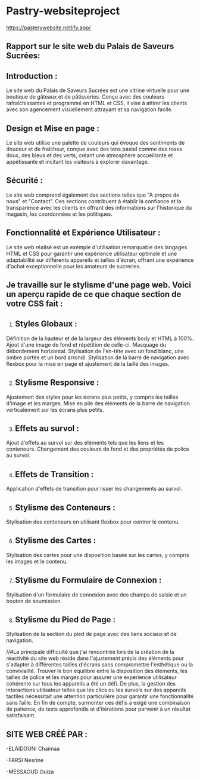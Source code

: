 # Pastry-websiteproject
https://pasterywebsite.netlify.app/

Rapport sur le site web du Palais de Saveurs Sucrées:
----------------------------------------------------

Introduction :
-------------
Le site web du Palais de Saveurs Sucrées est une vitrine virtuelle pour une boutique de gâteaux et de pâtisseries. Conçu avec des couleurs rafraîchissantes et programmé en HTML et CSS, il vise à attirer les clients avec son agencement visuellement attrayant et sa navigation facile.

Design et Mise en page :
-----------------------
Le site web utilise une palette de couleurs qui évoque des sentiments de douceur et de fraîcheur, conçue avec des tons pastel comme des roses doux, des bleus et des verts, créant une atmosphère accueillante et appétissante et incitant les visiteurs à explorer davantage.

Sécurité :
---------
Le site web comprend également des sections telles que "À propos de nous" et "Contact". Ces sections contribuent à établir la confiance et la transparence avec les clients en offrant des informations sur l'historique du magasin, les coordonnées et les politiques.

Fonctionnalité et Expérience Utilisateur :
-----------------------------------------
Le site web réalisé est un exemple d'utilisation remarquable des langages HTML et CSS pour garantir une expérience utilisateur optimale et une adaptabilité sur différents appareils et tailles d'écran, offrant une expérience d'achat exceptionnelle pour les amateurs de sucreries.

Je travaille sur le stylisme d'une page web. Voici un aperçu rapide de ce que chaque section de votre CSS fait : 
--------------------------------------------------------------------------------------------------------------

1. Styles Globaux :
     ----------------
Définition de la hauteur et de la largeur des éléments body et HTML à 100%. Ajout d'une image de fond et répétition de celle-ci. Masquage du débordement horizontal. Stylisation de l'en-tête avec un fond blanc, une ombre portée et un bord arrondi. Stylisation de la barre de navigation avec flexbox pour la mise en page et ajustement de la taille des images.

2. Stylisme Responsive :
   -------------------
Ajustement des styles pour les écrans plus petits, y compris les tailles d'image et les marges. Mise en pile des éléments de la barre de navigation verticalement sur les écrans plus petits.

3. Effets au survol :
   -----------------
Ajout d'effets au survol sur des éléments tels que les liens et les conteneurs. Changement des couleurs de fond et des propriétés de police au survol.

4. Effets de Transition :
   ---------------------
Application d'effets de transition pour lisser les changements au survol.

5. Stylisme des Conteneurs :
   ------------------------
Stylisation des conteneurs en utilisant flexbox pour centrer le contenu.

6. Stylisme des Cartes :
   ----------------------
Stylisation des cartes pour une disposition basée sur les cartes, y compris les images et le contenu.

7. Stylisme du Formulaire de Connexion :
    ------------------------------------
Stylisation d'un formulaire de connexion avec des champs de saisie et un bouton de soumission.

8. Stylisme du Pied de Page :
    ------------------------
Stylisation de la section du pied de page avec des liens sociaux et de navigation.


//#La principale difficulté que j'ai rencontrée lors de la création de la réactivité du site web réside dans l'ajustement précis des éléments pour s'adapter à différentes tailles d'écrans sans compromettre l'esthétique ou la convivialité. Trouver le bon équilibre entre la disposition des éléments, les tailles de police et les marges pour assurer une expérience utilisateur cohérente sur tous les appareils a été un défi. De plus, la gestion des interactions utilisateur telles que les clics ou les survols sur des appareils tactiles nécessitait une attention particulière pour garantir une fonctionnalité sans faille. En fin de compte, surmonter ces défis a exigé une combinaison de patience, de tests approfondis et d'itérations pour parvenir à un résultat satisfaisant.

SITE WEB CRÉÉ PAR :
------------------
-ELAIDOUNI Chaimaa

-FARSI Nesrine

-MESSAOUD Ouiza
